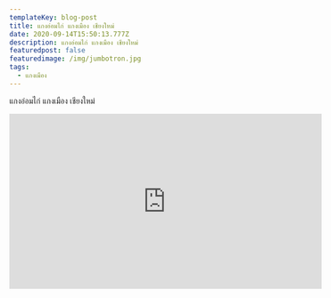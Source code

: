 ```yaml
---
templateKey: blog-post
title: แกงอ่อมไก่ แกงเมือง เชียงใหม่
date: 2020-09-14T15:50:13.777Z
description: แกงอ่อมไก่ แกงเมือง เชียงใหม่
featuredpost: false
featuredimage: /img/jumbotron.jpg
tags:
  - แกงเมือง
---
```

แกงอ่อมไก่ แกงเมือง เชียงใหม่

<iframe width="560" height="315" src="https://www.youtube.com/embed/mpONcLrW0Dw" frameborder="0" allow="accelerometer; autoplay; encrypted-media; gyroscope; picture-in-picture" allowfullscreen></iframe>